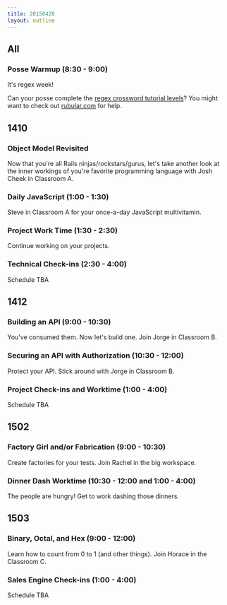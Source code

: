```yaml
---
title: 20150428
layout: outline
---
```


## All

### Posse Warmup (8:30 - 9:00)

It's regex week!

Can your posse complete the [regex crossword tutorial levels](http://regexcrossword.com/challenges/tutorial/puzzles/1)? You might want to check out [rubular.com](http://rubular.com/) for help.

## 1410

### Object Model Revisited

Now that you're all Rails ninjas/rockstars/gurus, let's take another look at the inner workings of you're favorite programming language with Josh Cheek in Classroom A.

### Daily JavaScript (1:00 - 1:30)

Steve in Classroom A for your once-a-day JavaScript multivitamin.

### Project Work Time (1:30 - 2:30)

Continue working on your projects.

### Technical Check-ins (2:30 - 4:00)

Schedule TBA

## 1412

### Building an API (9:00 - 10:30)

You've consumed them. Now let's build one. Join Jorge in Classroom B.

### Securing an API with Authorization (10:30 - 12:00)

Protect your API. Stick around with Jorge in Classroom B.

### Project Check-ins and Worktime (1:00 - 4:00)

Schedule TBA

## 1502

### Factory Girl and/or Fabrication (9:00 - 10:30)

Create factories for your tests. Join Rachel in the big workspace.

### Dinner Dash Worktime (10:30 - 12:00 and 1:00 - 4:00)

The people are hungry! Get to work dashing those dinners.

## 1503

### Binary, Octal, and Hex (9:00 - 12:00)

Learn how to count from 0 to 1 (and other things). Join Horace in the Classroom C.

### Sales Engine Check-ins (1:00 - 4:00)

Schedule TBA
